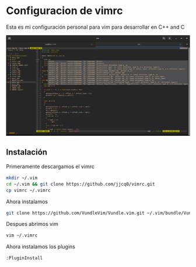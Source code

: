 # Configuracion de vimrc

Esta es mi configuración personal para vim para desarrollar en C++ and C

![alt text](https://github.com/jjcq0/vimrc/blob/master/screenexample.png) 

## Instalación

Primeramente descargamos el vimrc 
```bash
mkdir ~/.vim 
cd ~/.vim && git clone https://github.com/jjcq0/vimrc.git 
cp vimrc ~/.vimrc 
```

Ahora instalamos 
```bash
git clone https://github.com/VundleVim/Vundle.vim.git ~/.vim/bundle/Vundle.vim
```

Despues abrimos vim 
```bash
vim ~/.vimrc
``` 

Ahora instalamos los plugins
```bash
:PluginInstall
```



